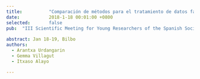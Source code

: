 ```yaml
---
title:          "Comparación de métodos para el tratamiento de datos faltantes y su aplicación en el estudio UNIVERSAL"
date:           2018-1-18 00:01:00 +0800
selected:       false
pub:  "III Scientific Meeting for Young Researchers of the Spanish Society of Biometrics (SEB)"  
   
abstract: Jan 18-19, Bilbo
authors:
  - Arantxa Urdangarin
  - Gemma Villagut
  - Itxaso Alayo

---
```



